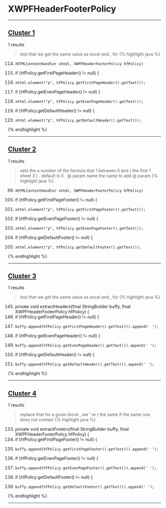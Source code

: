 # XWPFHeaderFooterPolicy

***

## [Cluster 1](./1)
1 results
> test that we get the same value as excel and , for 
{% highlight java %}
114.     XHTMLContentHandler xhtml, XWPFHeaderFooterPolicy hfPolicy)
116. if (hfPolicy.getFirstPageHeader() != null) {
117.     xhtml.element("p", hfPolicy.getFirstPageHeader().getText());
119. if (hfPolicy.getEvenPageHeader() != null) {
120.     xhtml.element("p", hfPolicy.getEvenPageHeader().getText());
122. if (hfPolicy.getDefaultHeader() != null) {
123.     xhtml.element("p", hfPolicy.getDefaultHeader().getText());
{% endhighlight %}

***

## [Cluster 2](./2)
1 results
> sets the a number of the formula that 1 between 0 and ( the first 1 sheet 3 ) . default is 0 . @ param name the name to add @ param 
{% highlight java %}
99.     XHTMLContentHandler xhtml, XWPFHeaderFooterPolicy hfPolicy)
102. if (hfPolicy.getFirstPageFooter() != null) {
103.     xhtml.element("p", hfPolicy.getFirstPageFooter().getText());
105. if (hfPolicy.getEvenPageFooter() != null) {
106.     xhtml.element("p", hfPolicy.getEvenPageFooter().getText());
108. if (hfPolicy.getDefaultFooter() != null) {
109.     xhtml.element("p", hfPolicy.getDefaultFooter().getText());
{% endhighlight %}

***

## [Cluster 3](./3)
1 results
> test that we get the same value as excel and , for 
{% highlight java %}
145. private void extractHeaders(final StringBuilder buffy, final XWPFHeaderFooterPolicy hfPolicy) {
146.   if (hfPolicy.getFirstPageHeader() != null) {
147.     buffy.append(hfPolicy.getFirstPageHeader().getText()).append(' ');
149.   if (hfPolicy.getEvenPageHeader() != null) {
150.     buffy.append(hfPolicy.getEvenPageHeader().getText()).append(' ');
152.   if (hfPolicy.getDefaultHeader() != null) {
153.     buffy.append(hfPolicy.getDefaultHeader().getText()).append(' ');
{% endhighlight %}

***

## [Cluster 4](./4)
1 results
> replace that for a given block , we ' re ( the same if the same one does not contain 
{% highlight java %}
133. private void extractFooters(final StringBuilder buffy, final XWPFHeaderFooterPolicy hfPolicy) {
134.   if (hfPolicy.getFirstPageFooter() != null) {
135.     buffy.append(hfPolicy.getFirstPageFooter().getText()).append(' ');
137.   if (hfPolicy.getEvenPageFooter() != null) {
138.     buffy.append(hfPolicy.getEvenPageFooter().getText()).append(' ');
140.   if (hfPolicy.getDefaultFooter() != null) {
141.     buffy.append(hfPolicy.getDefaultFooter().getText()).append(' ');
{% endhighlight %}

***

